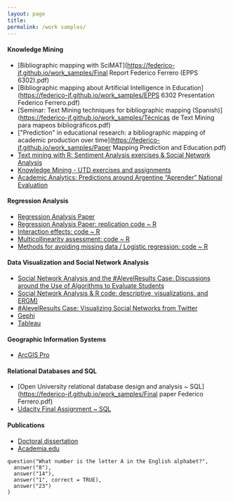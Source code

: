```yaml
---
layout: page
title:
permalink: /work samples/
---
```


#### Knowledge Mining
  + [Bibliographic mapping with SciMAT](https://federico-jf.github.io/work_samples/Final Report Federico Ferrero (EPPS 6302).pdf)
  + [Bibliographic mapping about Artificial Intelligence in Education](https://federico-jf.github.io/work_samples/EPPS 6302 Presentation Federico Ferrero.pdf)
  + [Seminar: Text Mining techniques for bibliographic mapping (Spanish)](https://federico-jf.github.io/work_samples/Técnicas de Text Mining para mapeos bibliográficos.pdf)
  + ["Prediction" in educational research: a bibliographic mapping of academic production over time](https://federico-jf.github.io/work_samples/Paper Mapping Prediction and Education.pdf)
  + [Text mining with R: Sentiment Analysis exercises & Social Network Analysis](https://github.com/federico-jf/Data-Visualization-UTD-EPPS-6356/blob/master/code_final_presentation.R)
  + [Knowledge Mining - UTD exercises and assignments](https://federico-jf.github.io/Knowledge-Mining/)
  + [Academic Analytics: Predictions around Argentine “Aprender” National Evaluation](https://federico-jf.github.io/work_samples/federicoferrero_final_project.pdf)
  
#### Regression Analysis
  + [Regression Analysis Paper](https://federico-jf.github.io/work_samples/Final_Paper_Ferrero.pdf)
  + [Regression Analysis Paper: replication code ~ R](https://github.com/federico-jf/federico-jf.github.io/blob/master/work_samples/Replication_code_ferrero.R)
  + [Interaction effects: code ~ R](https://github.com/federico-jf/federico-jf.github.io/blob/master/work_samples/homework3_ff.R) 
  + [Multicollinearity assessment: code ~ R](https://github.com/federico-jf/federico-jf.github.io/blob/master/work_samples/homework4_federico_ferrero.R)
  + [Methods for avoiding missing data / Logistic regression: code ~ R](https://github.com/federico-jf/federico-jf.github.io/blob/master/work_samples/Homework_5_Ferrero.R)

#### Data Visualization and Social Network Analysis
+ [Social Network Analysis and the #AlevelResults Case: Discussions around the Use of Algorithms to Evaluate Students](https://federico-jf.github.io/work_samples/PSCI7381_FinalPaper_SP21_Federico_Ferrero.pdf)
+ [Social Network Analysis & R code: descriptive, visualizations, and ERGM)](https://federico-jf.github.io/Social-Network-Analysis-PSCI-7381/code_outputs.html)
+ [#AlevelResults Case: Visualizing Social Networks from Twitter](https://federico-jf.github.io/Data-Visualization-UTD-EPPS-6356/)
+ [Gephi](https://federico-jf.github.io/work_samples/Gephi_graphs.pdf)
+ [Tableau](https://federico-jf.github.io/work_samples/Tableau_samples_Ferrero.pdf)
   
#### Geographic Information Systems
  + [ArcGIS Pro](https://federico-jf.github.io/work_samples/all_labs.pdf)

#### Relational Databases and SQL
  + [Open University relational database design and analysis ~ SQL](https://federico-jf.github.io/work_samples/Final paper Federico Ferrero.pdf)
  + [Udacity Final Assignment ~ SQL](https://github.com/federico-jf/federico-jf.github.io/blob/master/work_samples/Trabajo_final_sql.sql)

#### Publications
  + [Doctoral dissertation](https://ffyh.unc.edu.ar/secyt/wp-content/uploads/sites/22/2019/04/EBOOK_FERRERO.pdf)
  + [Academia.edu](https://cordoba.academia.edu/FedericoFerrero)
  
```{r letter-a, echo=FALSE}
question("What number is the letter A in the English alphabet?",
  answer("8"),
  answer("14"),
  answer("1", correct = TRUE),
  answer("23")
)
```
